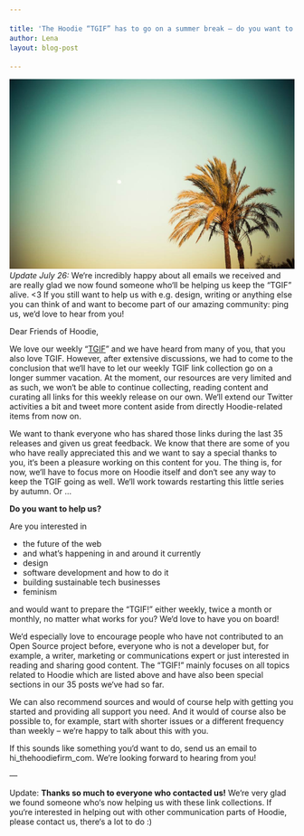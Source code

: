 ```yaml
---

title: 'The Hoodie “TGIF” has to go on a summer break – do you want to contribute?'
author: Lena
layout: blog-post

---
```

![](/blog/images/201407/palms--optimised.jpg)
*Update July 26:* We‘re incredibly happy about all emails we received and are really glad we now found someone who‘ll be helping us keep the “TGIF” alive. <3 If you still want to help us with e.g. design, writing or anything else you can think of and want to become part of our amazing community: ping us, we‘d love to hear from you!

Dear Friends of Hoodie,

We love our weekly “[TGIF][1]” and we have heard from many of you, that you also love TGIF. However, after extensive discussions, we had to come to the conclusion that we‘ll have to let our weekly TGIF link collection go on a longer summer vacation. At the moment, our resources are very limited and as such, we won‘t be able to continue collecting, reading content and curating all links for this weekly release on our own. We‘ll extend our Twitter activities a bit and tweet more content aside from directly Hoodie-related items from now on.

We want to thank everyone who has shared those links during the last 35 releases and given us great feedback. We know that there are some of you who have really appreciated this and we want to say a special thanks to you, it‘s been a pleasure working on this content for you. The thing is, for now, we‘ll have to focus more on Hoodie itself and don‘t see any way to keep the TGIF going as well. We‘ll work towards restarting this little series by autumn. Or …

**Do you want to help us?**

Are you interested in

*   the future of the web
*   and what&#8217;s happening in and around it currently
*   design
*   software development and how to do it
*   building sustainable tech businesses
*   feminism

and would want to prepare the “TGIF!” either weekly, twice a month or monthly, no matter what works for you? We‘d love to have you on board!

We‘d especially love to encourage people who have not contributed to an Open Source project before, everyone who is not a developer but, for example, a writer, marketing or communications expert or just interested in reading and sharing good content. The “TGIF!” mainly focuses on all topics related to Hoodie which are listed above and have also been special sections in our 35 posts we‘ve had so far.

We can also recommend sources and would of course help with getting you started and providing all support you need. And it would of course also be possible to, for example, start with shorter issues or a different frequency than weekly – we‘re happy to talk about this with you.

If this sounds like something you‘d want to do, send us an email to hi\_thehoodiefirm\_com. We‘re looking forward to hearing from you!

––

Update: **Thanks so much to everyone who contacted us!** We‘re very glad we found someone who‘s now helping us with these link collections. If you‘re interested in helping out with other communication parts of Hoodie, please contact us, there‘s a lot to do :)

[1]: http://blog.hood.ie/category/tgif-weekly-reading-recommendations/
